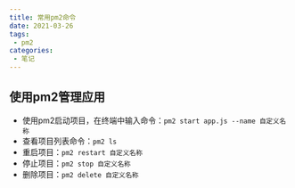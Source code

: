 ```yaml
---
title: 常用pm2命令
date: 2021-03-26
tags:
 - pm2
categories:
 - 笔记
---
```


## 使用pm2管理应用

- 使用pm2启动项目，在终端中输入命令：`pm2 start app.js --name 自定义名称`
- 查看项目列表命令：`pm2 ls`
- 重启项目：`pm2 restart 自定义名称`
- 停止项目：`pm2 stop 自定义名称`
- 删除项目：`pm2 delete 自定义名称`

